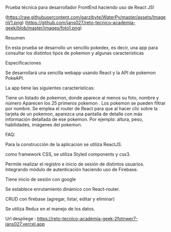 

Prueba técnica para desarrollador FrontEnd haciendo uso de React JS!

(https://raw.githubusercontent.com/parzibyte/WaterPy/master/assets/ImagenV1.png)
(https://github.com/jans027/reto-tecnico-academia-geek/blob/master/images/foto1.png)


Resumen


En esta prueba se  desarrollo un sencillo pokedex, es decir, una app para consultar los distintos tipos de pokemon y algunas características

Especificaciones

Se desarrollará una sencilla webapp usando React y la API de pokemon PokeAPI.  

La app tiene las siguientes características:

Tiene un listado de pokemon, donde aparece al menos su foto, nombre y número 
Aparecen los 25 primeros pokemon .
Los pokemon se pueden filtrar por nombre.
Se emplea el router de React para que al hacer clic sobre la tarjeta de un pokemon, aparezca una pantalla de detalle con más información detallada de ese pokemon. Por ejemplo: altura, peso, habilidades, imágenes del pokemon.


FAQ:

Para la construcción de la aplicacion se utiliza ReactJS.

como framework CSS, se utiliza Styled components y css3.

Permite realizar el registro e inicio de sesión de distintos usuarios. Integrando módulo de autenticación haciendo uso de Firebase.

Tiene inicio de sesión con google

Se establece enrutamiento dinámico con React-router.

CRUD con firebase (agregar, listar, editar y eliminar)

Se utiliza Redux en el manejo de los datos.


Url despliege : https://reto-tecnico-academia-geek-2fotnwer7-jans027.vercel.app
